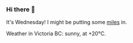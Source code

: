 ### Hi there :wave:

It's Wednesday! I might be putting some [miles](https://www.strava.com/athletes/889963) in.

Weather in Victoria BC: sunny, at +20°C.
